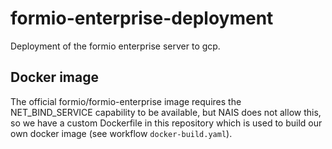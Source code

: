 # formio-enterprise-deployment
Deployment of the formio enterprise server to gcp.

## Docker image
The official formio/formio-enterprise image requires the NET_BIND_SERVICE capability to be available,
but NAIS does not allow this, so we have a custom Dockerfile in this repository which is used to
build our own docker image (see workflow `docker-build.yaml`).
